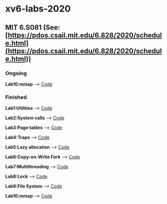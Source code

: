 # xv6-labs-2020
## MIT 6.S081 (See:[https://pdos.csail.mit.edu/6.828/2020/schedule.html](https://pdos.csail.mit.edu/6.828/2020/schedule.html))


### Ongoing
**Lab10:mmap** --> [Code](https://github.com/ChoungJX/xv6-labs-2020/tree/mmap)


### Finished
**Lab1:Utilities** --> [Code](https://github.com/ChoungJX/xv6-labs-2020/tree/util)

**Lab2:System calls** --> [Code](https://github.com/ChoungJX/xv6-labs-2020/tree/syscall)

**Lab3:Page tables** --> [Code](https://github.com/ChoungJX/xv6-labs-2020/tree/pgtbl)

**Lab4:Traps** --> [Code](https://github.com/ChoungJX/xv6-labs-2020/tree/traps)

**Lab5:Lazy allocation** --> [Code](https://github.com/ChoungJX/xv6-labs-2020/tree/lazy)

**Lab6:Copy-on-Write Fork** --> [Code](https://github.com/ChoungJX/xv6-labs-2020/tree/cow)

**Lab7:Multithreading** --> [Code](https://github.com/ChoungJX/xv6-labs-2020/tree/thread)

**Lab8:Lock** --> [Code](https://github.com/ChoungJX/xv6-labs-2020/tree/lock)

**Lab9:File System** --> [Code](https://github.com/ChoungJX/xv6-labs-2020/tree/fs)

**Lab10:mmap** --> [Code](https://github.com/ChoungJX/xv6-labs-2020/tree/mmap)